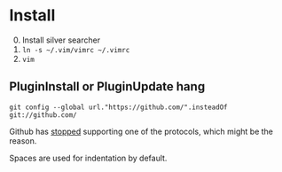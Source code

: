 # Install

0. Install silver searcher
1. `ln -s ~/.vim/vimrc ~/.vimrc`
2. `vim`

## PluginInstall or PluginUpdate hang

```
git config --global url."https://github.com/".insteadOf git://github.com/
```

Github has [stopped](https://itsmycode.com/the-unauthenticated-git-protocol-on-port-9418-is-no-longer-supported)
supporting one of the protocols, which might be the reason.

Spaces are used for indentation by default.
